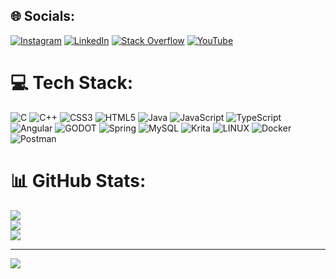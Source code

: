 ## 🌐 Socials:
[![Instagram](https://img.shields.io/badge/Instagram-%23E4405F.svg?logo=Instagram&logoColor=white)](https://instagram.com/mike.obj) [![LinkedIn](https://img.shields.io/badge/LinkedIn-%230077B5.svg?logo=linkedin&logoColor=white)](https://linkedin.com/in/michele-fiorentino-185310264) [![Stack Overflow](https://img.shields.io/badge/-Stackoverflow-FE7A16?logo=stack-overflow&logoColor=white)](https://stackoverflow.com/users/19092876) [![YouTube](https://img.shields.io/badge/YouTube-%23FF0000.svg?logo=YouTube&logoColor=white)](https://www.youtube.com/channel/UChD3hlWgvRnKKKcshbDFFhg) 

# 💻 Tech Stack:
![C](https://img.shields.io/badge/c-%2300599C.svg?style=flat&logo=c&logoColor=white) ![C++](https://img.shields.io/badge/c++-%2300599C.svg?style=flat&logo=c%2B%2B&logoColor=white) ![CSS3](https://img.shields.io/badge/css3-%231572B6.svg?style=flat&logo=css3&logoColor=white) ![HTML5](https://img.shields.io/badge/html5-%23E34F26.svg?style=flat&logo=html5&logoColor=white) ![Java](https://img.shields.io/badge/java-%23ED8B00.svg?style=flat&logo=java&logoColor=white) ![JavaScript](https://img.shields.io/badge/javascript-%23323330.svg?style=flat&logo=javascript&logoColor=%23F7DF1E) ![TypeScript](https://img.shields.io/badge/typescript-%23007ACC.svg?style=flat&logo=typescript&logoColor=white) ![Angular](https://img.shields.io/badge/angular-%23DD0031.svg?style=flat&logo=angular&logoColor=white) ![GODOT](https://img.shields.io/badge/godot-3582bb.svg?style=flat&logo=godot-engine&logoColor=white) ![Spring](https://img.shields.io/badge/spring-%236DB33F.svg?style=flat&logo=spring&logoColor=white) ![MySQL](https://img.shields.io/badge/mysql-%2300f.svg?style=flat&logo=mysql&logoColor=white) ![Krita](https://img.shields.io/badge/Krita-203759?style=flat&logo=krita&logoColor=EEF37B) ![LINUX](https://img.shields.io/badge/Linux-FCC624?style=flat&logo=linux&logoColor=black) ![Docker](https://img.shields.io/badge/docker-%230db7ed.svg?style=flat&logo=docker&logoColor=white) ![Postman](https://img.shields.io/badge/Postman-FF6C37?style=flat&logo=postman&logoColor=white)
# 📊 GitHub Stats:
![](https://github-readme-stats.vercel.app/api?username=MicheleFiorentino&theme=ayu-mirage&hide_border=false&include_all_commits=false&count_private=false)<br/>
![](https://github-readme-streak-stats.herokuapp.com/?user=MicheleFiorentino&theme=ayu-mirage&hide_border=false)<br/>
![](https://github-readme-stats.vercel.app/api/top-langs/?username=MicheleFiorentino&theme=ayu-mirage&hide_border=false&include_all_commits=false&count_private=false&layout=compact)

---
[![](https://visitcount.itsvg.in/api?id=MicheleFiorentino&icon=0&color=0)](https://visitcount.itsvg.in)

<!-- Proudly created with GPRM ( https://gprm.itsvg.in ) -->
